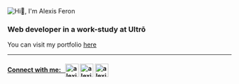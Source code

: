 <img src="/assets/header.gif" alt="Hi👋, I'm Alexis Feron" />

<h3 align="left">Web developer in a work-study at Ultrō</h3>
You can visit my portfolio
<a href="https://alexis-feron.com/"> here</h3>

---

<h4 align="left" space>Connect with me:&nbsp;&nbsp;
<a href="https://instagram.com/alexis_feron_" target="blank"><img align="center" src="https://raw.githubusercontent.com/rahuldkjain/github-profile-readme-generator/master/src/images/icons/Social/instagram.svg" alt="alexis_feron_" height="30" width="30" /></a>
<a href="https://x.com/alexis_feron_" target="blank"><img align="center" src="https://upload.wikimedia.org/wikipedia/commons/thumb/c/ce/X_logo_2023.svg/2267px-X_logo_2023.svg.png" alt="alexis_feron_" height="30" width="30" /></a>
<a href="https://linkedin.com/in/alexis-feron" target="blank"><img align="center" src="https://raw.githubusercontent.com/rahuldkjain/github-profile-readme-generator/master/src/images/icons/Social/linked-in-alt.svg" alt="alexis-feron" height="30" width="30" /></a> 
</h4>
